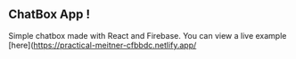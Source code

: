 ## ChatBox App ! 

Simple chatbox made with React and Firebase.
You can view a live example [here](https://practical-meitner-cfbbdc.netlify.app/